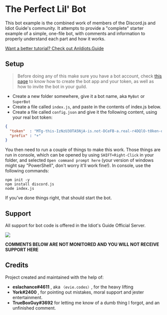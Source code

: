 # The Perfect Lil' Bot

This bot example is the combined work of members of the Discord.js and Idiot Guide's community.
It attempts to provide a "complete" starter example of a simple, one-file bot, with comments and
information to properly understand each part and how it works.

[Want a better tutorial? Check out AnIdiots.Guide](https://anidiots.guide/)

## Setup

> Before doing any of this make sure you have a bot account, check [this page](https://anidiots.guide/first-bot/your-first-bot) to know how to create the bot app and your token, as well as how to invite the bot in your guild.

- Create a new folder somewhere, give it a bot name, aka `MyBot` or `SuperBot`
- Create a file called `index.js`, and paste in the contents of index.js below.
- Create a file called `config.json` and give it the following content, using your real bot token:
```json
{ 
  "token"  : "MTg-this-IzNzU3OTA5NjA-is.not-DCeFB-a.real-r4DQlO-t0ken-qerT0",
  "prefix" : "+"
}
```

You then need to run a couple of things to make this work. Those things are run in console, which
can be opened by using `SHIFT+Right-Click` in your folder, and selected `Open command prompt here`
(your version of windows might say "PowerShell", don't worry it'll work fine!). In console, use
the following commands:

```
npm init -y
npm install discord.js
node index.js
```

If you've done things right, that should start the bot.

## Support
All support for bot code is offered in the Idiot's Guide Official Server. 

[![](http://proof.evie-banned.me/lasBU8E)](http://discord.gg/9ESEZAx)

**COMMENTS BELOW ARE NOT MONITORED AND YOU WILL NOT RECEIVE SUPPORT HERE**

## Credits

Project created and maintained with the help of: 

- **eslachance#4611** , aka `〈evie.codes〉`, for the heavy lifting
- **York#2400** , for pointing out mistakes, moral support and jester entertainment.
- **TrueBoxGuy#3692** for letting me know of a dumb thing I forgot, and an unfinished comment.